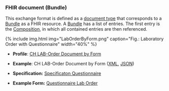 <!-- markdownlint-disable MD041 -->

### FHIR document (Bundle)

This exchange format is defined as a [document type](https://www.hl7.org/fhir/documents.html) that corresponds to a [Bundle](https://www.hl7.org/fhir/bundle.html) as a FHIR resource. A [Bundle](https://www.hl7.org/fhir/bundle.html) has a list of entries. The first entry is the [Composition](https://www.hl7.org/fhir/composition.html), in which all contained entries are then referenced.

{% include img.html img="LabOrderByForm.png" caption="Fig.: Laboratory Order with Questionnaire" width="40%" %}

* **Profile**: [CH LAB-Order Document by Form](StructureDefinition-ch-lab-order-document-by-form.html)

* **Example**: CH LAB-Order Document by Form ([XML](Bundle-ch-lab-order-by-form.xml.html), [JSON](Bundle-ch-lab-order-by-form.json.html))

* **Specification:** [Specificaton Questionnaire](Questionnaire-LabOrder-form.html)
  
* **Example Form:** [Questionnaire Lab Order](https://laborprojektgruppe.ch/questionnaire/)
